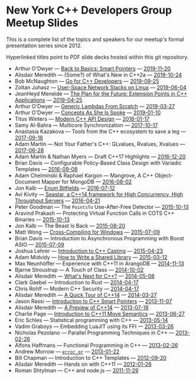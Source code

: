 # New York C++ Developers Group Meetup Slides

This is a complete list of the topics and speakers for our meetup's formal
presentation series since 2012.

Hyperlinked titles point to PDF slide decks hosted within this git repository.

* Arthur O'Dwyer — [Back to Basics: Smart Pointers](slides/2019-11-20.pdf)
    — [2019-11-20](https://www.meetup.com/nyccpp/events/266413205/)
* Alisdair Meredith — (Some?) of What's New in C++2a
    — [2019-10-24](https://www.meetup.com/nyccpp/events/265587644/)
* Bob McNaughton — [Go for C++ Developers](slides/2019-09-25.pdf)
    — [2019-09-25](https://www.meetup.com/nyccpp/events/263895320/)
* Zoltan Juhasz — [User-Space Network Stacks on Linux](slides/2019-06-04.pdf)
    — [2019-06-04](https://www.meetup.com/nyccpp/events/261679263/)
* JeanHeyd Meneide — [The Plan for the Future: Extension Points in C++ Applications](slides/2019-04-25.pdf)
    — [2019-04-25](https://www.meetup.com/nyccpp/events/260701006/)
* Arthur O'Dwyer — [Generic Lambdas From Scratch](slides/2019-03-27.pdf)
    — [2019-03-27](https://www.meetup.com/nyccpp/events/259850343/)
* Arthur O'Dwyer — [Concepts As She Is Spoke](slides/2019-01-10.pdf)
    — [2019-01-10](https://www.meetup.com/nyccpp/events/256788175/)
* Titus Winters — [Modern C++ API Design](slides/2018-01-17.pdf)
    — [2018-01-17](https://www.meetup.com/nyccpp/events/246047492/)
* Samy Al-Bahra — Multicore Synchronization
    — [2017-10-17](https://www.meetup.com/nyccpp/events/244149265/)
* Anastasia Kazakova — Tools from the C++ ecosystem to save a leg
    — [2017-09-18](https://www.meetup.com/nyccpp/events/243156422/)
* Adam Martin — Not Your Father's C++: GLvalues, Rvalues, Xvalues
    — [2017-06-28](https://www.meetup.com/nyccpp/events/241043279/)
* Adam Martin & Nathan Myers — Draft C++17 Highlights
    — [2016-12-20](https://www.meetup.com/nyccpp/events/235655633/)
* Brian Davis — Configurable Policy-Based Class Design with Variadic Templates
    — [2016-09-08](https://www.meetup.com/nyccpp/events/233772015/)
* Adam Chelminski & Raphael Kargon — Mangrove, A C++ Object-Document Mapper for MongoDB
    — [2016-08-02](https://www.meetup.com/nyccpp/events/232901216/)
* Jon Kalb — [Enum Bitfields](slides/2016-07-12.pdf)
    — [2016-07-12](https://www.meetup.com/nyccpp/events/232284679/)
* Avi Kivity — [Seastar, a C++14 framework for High Concurrency, High Throughput Servers](slides/2016-04-21.pdf)
    — [2016-04-21](https://www.meetup.com/nyccpp/events/229693527/)
* Peter Goodman — The `PointsTo` Use-After-Free Detector
    — [2015-10-13](https://www.meetup.com/nyccpp/events/225357513/)
* Aravind Prakash — Protecting Virtual Function Calls in COTS C++ Binaries
    — [2015-10-13](https://www.meetup.com/nyccpp/events/225357513/)
* Jon Kalb — The Beast Is Back
    — [2015-08-20](https://www.meetup.com/nyccpp/events/224397113/)
* Matt Wong — [Cross-Compiling for Windows](slides/2015-07-09a.pdf)
    — [2015-07-09](https://www.meetup.com/nyccpp/events/222980004/)
* Brian Davis — Introduction to Asynchronous Programming with Boost ASIO
    — [2015-07-09](https://www.meetup.com/nyccpp/events/222980004/)
* Joshua Lehrer — [Introduction to C++ Casting](slides/2015-04-23.pdf)
    — [2015-04-23](https://www.meetup.com/nyccpp/events/221500536/)
* Adam Midvidy — [How to Write a Shared Library](slides/2015-03-12.pdf)
    — [2015-03-12](https://www.meetup.com/nyccpp/events/220631588/)
* Max Neunhöffer — Experience with C++11 in ArangoDB
    — [2014-11-13](https://www.meetup.com/nyccpp/events/216555842/)
* Bjarne Stroustrup — A Touch of Class
    — [2014-10-02](https://www.meetup.com/nyccpp/events/204997142/)
* Alisdair Meredith — [What's Next for C++?](slides/2014-05-08.pdf)
    — [2014-05-08](https://www.meetup.com/nyccpp/events/169097512/)
* Clark Gaebel — Introduction to Rust
    — [2014-04-17](https://www.meetup.com/nyccpp/events/168545012/)
* Chris Rohlf — Modern C++ Security
    — [2014-04-17](https://www.meetup.com/nyccpp/events/168545012/)
* Alisdair Meredith — [A Quick Tour of C++14](slides/2014-03-27.pdf)
    — [2014-03-27](https://www.meetup.com/nyccpp/events/169097092/)
* Jason Rassi — [Introduction to C++ Smart Pointers](slides/2013-11-07.pdf)
    — [2013-11-07](https://www.meetup.com/nyccpp/events/143100662/)
* Alisdair Meredith — [A Preview of C++14](slides/2013-07-18.pdf)
    — [2013-07-18](https://www.meetup.com/nyccpp/events/125280872/)
* Charlie Page — [Introduction to C++11 Move Semantics](slides/2013-06-27.pdf)
    — [2013-06-27](https://www.meetup.com/nyccpp/events/122358582/)
* Eric Schles — Statistical programming with C++
    — [2013-05-14](https://www.meetup.com/nyccpp/events/113291532/)
* Vadim Graboys — Embedding LuaJIT using its FFI
    — [2013-03-26](https://www.meetup.com/nyccpp/events/96847992/)
* Nicholas Pezolano — Parallel Programming Techniques in C++
    — [2013-02-26](https://www.meetup.com/nyccpp/events/96847082/)
* Alfons Haffmans — Functional Programming in C++
    — [2013-02-26](https://www.meetup.com/nyccpp/events/96847082/)
* Andrew Morrow — [`error_or`](slides/2013-01-22.pdf)
    — [2013-01-22](https://www.meetup.com/nyccpp/events/96847882/)
* Bill Chapman — Introduction to C++ Templates
    — [2012-09-20](https://www.meetup.com/nyccpp/events/77742302/)
* Alisdair Meredith — Hands on with C++11
    — [2012-01-26](https://www.meetup.com/nyccpp/events/45025532/)
* Roman Shtylman — C++ and node.js
    — [2011-11-29](https://www.meetup.com/nyccpp/events/16232776/)
